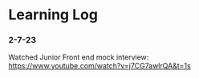 # Learning Log

### 2-7-23



Watched Junior Front end mock interview:
https://www.youtube.com/watch?v=j7CG7awlrQA&t=1s
